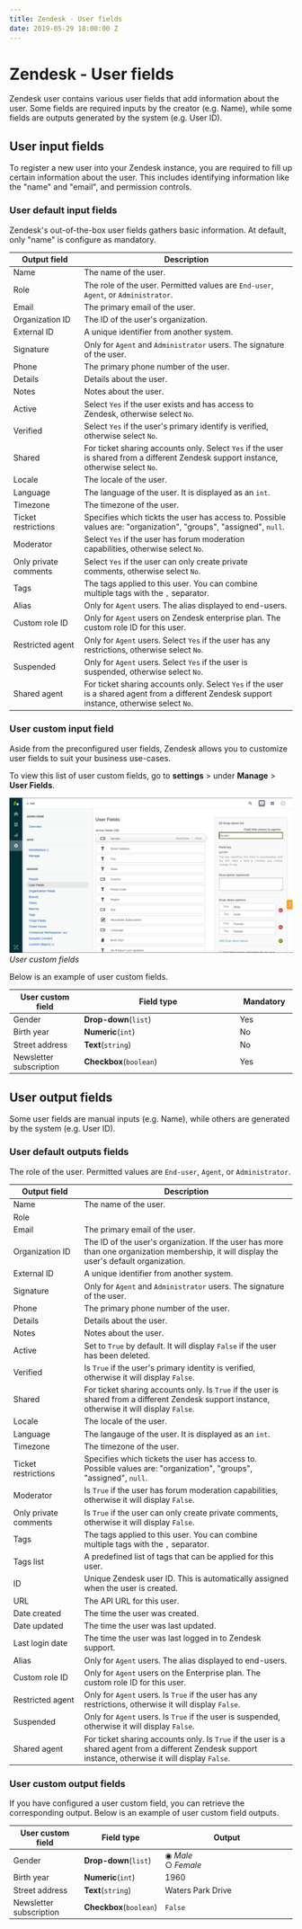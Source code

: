 ```yaml
---
title: Zendesk - User fields
date: 2019-05-29 18:00:00 Z
---
```


# Zendesk - User fields

Zendesk user contains various user fields that add information about the user. Some fields are required inputs by the creator (e.g. Name), while some fields are outputs generated by the system (e.g. User ID).

## User input fields

To register a new user into your Zendesk instance, you are required to fill up certain information about the user. This includes identifying information like the "name" and "email", and permission controls.

### User default input fields

Zendesk's out-of-the-box user fields gathers basic information. At default, only "name" is configure as mandatory.

<table class="unchanged rich-diff-level-one">
  <thead>
    <tr>
        <th width='25%'>Output field</th>
        <th>Description</th>
    </tr>
  </thead>
  <tbody>
    <tr>
      <td>Name</td>
      <td>
        The name of the user.
      </td>
    </tr>
    <tr>
      <td>Role</td>
      <td>
        The role of the user. Permitted values are <code>End-user</code>, <code>Agent</code>, or <code>Administrator</code>.
      </td>
    </tr>
    <tr>
      <td>Email</td>
      <td>
        The primary email of the user.
      </td>
    </tr>
    <tr>
      <td>Organization ID</td>
      <td>
        The ID of the user's organization.
      </td>
    </tr>
    <tr>
      <td>External ID</td>
      <td>
        A unique identifier from another system.
      </td>
    </tr>
    <tr>
      <td>Signature</td>
      <td>
        Only for <code>Agent</code> and <code>Administrator</code> users. The signature of the user.
      </td>
    </tr>
    <tr>
      <td>Phone</td>
      <td>
        The primary phone number of the user.
      </td>
    </tr>
    <tr>
      <td>Details</td>
      <td>
        Details about the user.
      </td>
    </tr>
    <tr>
      <td>Notes</td>
      <td>
        Notes about the user.
      </td>
    </tr>
    <tr>
      <td>Active</td>
      <td>
        Select <code>Yes</code> if the user exists and has access to Zendesk, otherwise select <code>No</code>.
      </td>
    </tr>
    <tr>
      <td>Verified</td>
      <td>
        Select <code>Yes</code> if the user's primary identify is verified, otherwise select <code>No</code>.
      </td>
    </tr>
    <tr>
      <td>Shared</td>
      <td>
        For ticket sharing accounts only. Select <code>Yes</code> if the user is shared from a different Zendesk support instance, otherwise select <code>No</code>.
      </td>
    </tr>
    <tr>
      <td>Locale</td>
      <td>
        The locale of the user.
      </td>
    </tr>
    <tr>
      <td>Language</td>
      <td>
        The language of the user. It is displayed as an <code>int</code>.
      </td>
    </tr>
    <tr>
      <td>Timezone</td>
      <td>
        The timezone of the user.
      </td>
    </tr>
    <tr>
      <td>Ticket restrictions</td>
      <td>
        Specifies which tickts the user has access to. Possible values are: "organization", "groups", "assigned", <code>null</code>.
      </td>
    </tr>
    <tr>
      <td>Moderator</td>
      <td>
        Select <code>Yes</code> if the user has forum moderation capabilities, otherwise select <code>No</code>. 
      </td>
    </tr>
    <tr>
      <td>Only private comments</td>
      <td>
         Select <code>Yes</code> if the user can only create private comments, otherwise select <code>No</code>.
      </td>
    </tr>
    <tr>
      <td>Tags</td>
      <td>
        The tags applied to this user. You can combine multiple tags with the <code>,</code> separator.
      </td>
    </tr>
    <tr>
      <td>Alias</td>
      <td>
        Only for <code>Agent</code> users. The alias displayed to end-users.
      </td>
    </tr>
    <tr>
      <td>Custom role ID</td>
      <td>
        Only for <code>Agent</code> users on Zendesk enterprise plan. The custom role ID for this user.
      </td>
    </tr>
    <tr>
      <td>Restricted agent</td>
      <td>
        Only for <code>Agent</code> users. Select <code>Yes</code> if the user has any restrictions, otherwise select <code>No</code>.
      </td>
    </tr>
    <tr>
      <td>Suspended</td>
      <td>
        Only for <code>Agent</code> users. Select <code>Yes</code> if the user is suspended, otherwise select <code>No</code>.
      </td>
    </tr>
    <tr>
      <td>Shared agent</td>
      <td>
        For ticket sharing accounts only. Select <code>Yes</code> if the user is a shared agent from a different Zendesk support instance, otherwise select <code>No</code>.
      </td>
    </tr>
  </tbody>
</table>


### User custom input field

Aside from the preconfigured user fields, Zendesk allows you to customize user fields to suit your business use-cases.

To view this list of user custom fields, go to **settings** > under **Manage** > **User Fields**.

![User custom fields](/assets/images/connectors/zendesk/user-fields.png)
*User custom fields*

Below is an example of user custom fields.

<table class="unchanged rich-diff-level-one">
  <thead>
    <tr>
        <th width='25%'>User custom field</th>
        <th>Field type</th>
        <th width='20%'>Mandatory</th>
    </tr>
  </thead>
  <tbody>
    <tr>
      <td>Gender</td>
      <td><b>Drop-down</b>(<code>list</code>)</td>
      <td>Yes</td>
    </tr>
    <tr>
      <td>Birth year</td>
      <td><b>Numeric</b>(<code>int</code>)</td>
      <td>No</td>
    </tr>
    <tr>
      <td>Street address</td>
      <td><b>Text</b>(<code>string</code>)</td>
      <td>No</td>
    </tr>
    <tr>
      <td>Newsletter subscription</td>
      <td><b>Checkbox</b>(<code>boolean</code>)</td>
      <td>Yes</td>
    </tr>
  </tbody>
</table>

## User output fields

Some user fields are manual inputs (e.g. Name), while others are generated by the system (e.g. User ID).

### User default outputs fields

<table class="unchanged rich-diff-level-one">
  <thead>
    <tr>
        <th width='25%'>Output field</th>
        <th>Description</th>
    </tr>
  </thead>
  <tbody>
    <tr>
      <td>Name</td>
      <td>
        The name of the user.
      </td>
    </tr>
    <tr>
      <td>Role</td
      <td>
        The role of the user. Permitted values are <code>End-user</code>, <code>Agent</code>, or <code>Administrator</code>.
      </td>
    </tr>
    <tr>
      <td>Email</td>
      <td>
        The primary email of the user.
      </td>
    </tr>
    <tr>
      <td>Organization ID</td>
      <td>
        The ID of the user's organization. If the user has more than one organization membership, it will display the user's default organization.
      </td>
    </tr>
    <tr>
      <td>External ID</td>
      <td>
        A unique identifier from another system.
      </td>
    </tr>
    <tr>
      <td>Signature</td>
      <td>
        Only for <code>Agent</code> and <code>Administrator</code> users. The signature of the user.
      </td>
    </tr>
    <tr>
      <td>Phone</td>
      <td>
        The primary phone number of the user.
      </td>
    </tr>
    <tr>
      <td>Details</td>
      <td>
        Details about the user.
      </td>
    </tr>
    <tr>
      <td>Notes</td>
      <td>
        Notes about the user.
      </td>
    </tr>  
    <tr>
      <td>Active</td>
      <td>
        Set to <code>True</code> by default. It will display <code>False</code> if the user has been deleted.
      </td>
    </tr>
    <tr>
      <td>Verified</td>
      <td>
        Is <code>True</code> if the user's primary identity is verified, otherwise it will display <code>False</code>.
      </td>
    </tr>
    <tr>
      <td>Shared</td>
      <td>
        For ticket sharing accounts only. Is <code>True</code> if the user is shared from a different Zendesk support instance, otherwise it will display <code>False</code>.
      </td>
    </tr>
    <tr>
      <td>Locale</td>
      <td>
        The locale of the user.
      </td>
    </tr>
    <tr>
      <td>Language</td>
      <td>
        The langauge of the user. It is displayed as an <code>int</code>.
      </td>
    </tr>
    <tr>
      <td>Timezone</td>
      <td>
        The timezone of the user.
      </td>
    </tr>
    <tr>
      <td>Ticket restrictions</td>
      <td>
        Specifies which tickets the user has access to. Possible values are: "organization", "groups", "assigned", <code>null</code>.
      </td>
    </tr>
    <tr>
      <td>Moderator</td>
      <td>
        Is <code>True</code> if the user has forum moderation capabilities, otherwise it will display <code>False</code>.
      </td>
    </tr>
    <tr>
      <td>Only private comments</td>
      <td>
        Is <code>True</code> if the user can only create private comments, otherwise it will display <code>False</code>.
      </td>
    </tr>
    <tr>
      <td>Tags</td>
      <td>
        The tags applied to this user. You can combine multiple tags with the <code>,</code> separator.
      </td>
    </tr>
    <tr>
      <td>Tags list</td>
      <td>
        A predefined list of tags that can be applied for this user.
      </td>
    </tr>
    <tr>
      <td>ID</td>
      <td>
        Unique Zendesk user ID. This is automatically assigned when the user is created.
      </td>
    </tr>
    <tr>
      <td>URL</td>
      <td>
        The API URL for this user.
      </td>
    </tr>
    <tr>
      <td>Date created</td>
      <td>
        The time the user was created.
      </td>
    </tr>
    <tr>
      <td>Date updated</td>
      <td>
        The time the user was last updated.
      </td>
    </tr>
    <tr>
      <td>Last login date</td>
      <td>
        The time the user was last logged in to Zendesk support.
      </td>
    </tr>
    <tr>
      <td>Alias</td>
      <td>
        Only for <code>Agent</code> users. The alias displayed to end-users.
      </td>
    </tr>
    <tr>
      <td>Custom role ID</td>
      <td>
        Only for <code>Agent</code> users on the Enterprise plan. The custom role ID for this user.
      </td>
    </tr>
    <tr>
      <td>Restricted agent</td>
      <td>
        Only for <code>Agent</code> users. Is <code>True</code> if the user has any restrictions, otherwise it will display <code>False</code>. 
      </td>
    </tr>
    <tr>
      <td>Suspended</td>
      <td>
        Only for <code>Agent</code> users. Is <code>True</code> if the user is suspended, otherwise it will display <code>False</code>.
      </td>
    </tr>
    <tr>
      <td>Shared agent</td>
      <td>
        For ticket sharing accounts only. Is <code>True</code> if the user is a shared agent from a different Zendesk support instance, otherwise it will display <code>False</code>.
      </td>
    </tr>
  </tbody>
</table>

### User custom output fields

If you have configured a user custom field, you can retrieve the corresponding output. Below is an example of user custom field outputs.

<table class="unchanged rich-diff-level-one">
<thead>
  <tr>
      <th width='25%'>User custom field</th>
      <th width="25%">Field type</th>
      <th>Output</th>
  </tr>
</thead>
<tbody>
    <tr>
      <td>Gender</td>
      <td><b>Drop-down</b>(<code>list</code>)</td>
      <td>
        &#9673 <i>Male</i><br>
        &#9675 <i>Female</i><br>
    </tr>
    <tr>
      <td>Birth year</td>
      <td><b>Numeric</b>(<code>int</code>)</td>
      <td>1960</td>
    </tr>
    <tr>
      <td>Street address</td>
      <td><b>Text</b>(<code>string</code>)</td>
      <td>Waters Park Drive</td>
    </tr>
    <tr>
      <td>Newsletter subscription</td>
      <td><b>Checkbox</b>(<code>boolean</code>)</td>
      <td><code>False</code></td>
    </tr>
  </tbody>
</table>
